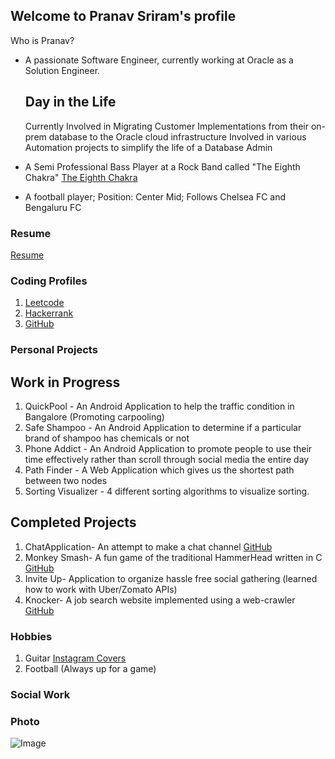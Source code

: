 ## Welcome to Pranav Sriram's profile

Who is Pranav?
  - A passionate Software Engineer, currently working at Oracle as a Solution Engineer.
    
    ## Day in the Life 
    Currently Involved in Migrating Customer Implementations from their on-prem database to the Oracle cloud infrastructure
    Involved in various Automation projects to simplify the life of a Database Admin
    
    
  - A Semi Professional Bass Player at a Rock Band called "The Eighth Chakra"
    [The Eighth Chakra](https://www.youtube.com/watch?v=87GfwxmVnrs)
    
  - A football player; Position: Center Mid; Follows Chelsea FC and Bengaluru FC

### Resume 

[Resume](https://drive.google.com/open?id=1OTeV50gMASLI3zblUhgi2S-n4QLgtjLn)


### Coding Profiles

1. [Leetcode](https://leetcode.com/pranavsriram8/)
2. [Hackerrank](https://www.hackerrank.com/pranavsriram8)
3. [GitHub](https://github.com/pranavsriram8)

### Personal Projects
 ## Work in Progress
 1. QuickPool - An Android Application to help the traffic condition in Bangalore (Promoting carpooling)
 2. Safe Shampoo - An Android Application to determine if a particular brand of shampoo has chemicals or not
 3. Phone Addict - An Android Application to promote people to use their time effectively rather than scroll through social media the entire day
 4. Path Finder - A Web Application which gives us the shortest path between two nodes
 5. Sorting Visualizer - 4 different sorting algorithms to visualize sorting.

 ## Completed Projects
 1. ChatApplication- An attempt to make a chat channel [GitHub](https://github.com/pranavsriram8/ChatApplication)
 2. Monkey Smash- A fun game of the traditional HammerHead written in C [GitHub](https://github.com/pranavsriram8/Monkey-Smash)
 3. Invite Up- Application to organize hassle free social gathering (learned how to work with Uber/Zomato APIs) 
 4. Knocker- A job search website implemented using a web-crawler [GitHub](https://github.com/pranavsriram8/knocker-web-1)
 
 
 
    
### Hobbies 
  1. Guitar [Instagram Covers](https://www.instagram.com/pranav_sriram8/)
  2. Football (Always up for a game)


### Social Work



### Photo 
![Image](https://lh3.googleusercontent.com/-j6SmJjPKiEc/WAG5DESoc_I/AAAAAAAAIMc/72gmHKQq9kIg-rYMSiqTCs7PcDAGJAXLwCEwYBhgL/w280-h280-p/IMG_5295.JPG)
